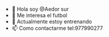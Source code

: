 - 👋 Hola soy @Aedor sur
- 👀 Me interesa el futbol
- 🌱 Actualmente estoy entrenando
- 📫 Como contactarme tel:977990277

<!---
Aedor/Aedor is a ✨ special ✨ repository because its `README.md` (this file) appears on your GitHub profile.
You can click the Preview link to take a look at your changes.
--->
